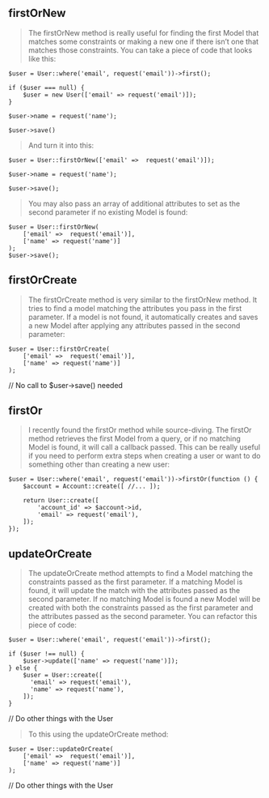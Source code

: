 ## firstOrNew
> The firstOrNew method is really useful for finding the first Model that matches some constraints or making a new one if there isn’t one that matches those constraints. You can take a piece of code that looks like this:
```
$user = User::where('email', request('email'))->first();

if ($user === null) {
    $user = new User(['email' => request('email')]);
}

$user->name = request('name');

$user->save()
```
> And turn it into this:
```
$user = User::firstOrNew(['email' =>  request('email')]);

$user->name = request('name');

$user->save();
```
> You may also pass an array of additional attributes to set as the second parameter if no existing Model is found:
```
$user = User::firstOrNew(
    ['email' =>  request('email')],
    ['name' => request('name')]
);
$user->save();
```

## firstOrCreate
> The firstOrCreate method is very similar to the firstOrNew method. It tries to find a model matching the attributes you pass in the first parameter. If a model is not found, it automatically creates and saves a new Model after applying any attributes passed in the second parameter:
```
$user = User::firstOrCreate(
    ['email' =>  request('email')],
    ['name' => request('name')]
);
```
// No call to $user->save() needed

## firstOr
>I recently found the firstOr method while source-diving. The firstOr method retrieves the first Model from a query, or if no matching Model is found, it will call a callback passed. This can be really useful if you need to perform extra steps when creating a user or want to do something other than creating a new user:
```
$user = User::where('email', request('email'))->firstOr(function () {
    $account = Account::create([ //... ]);

    return User::create([
        'account_id' => $account->id,
        'email' => request('email'),
    ]);
});
```
## updateOrCreate
> The updateOrCreate method attempts to find a Model matching the constraints passed as the first parameter. If a matching Model is found, it will update the match with the attributes passed as the second parameter. If no matching Model is found a new Model will be created with both the constraints passed as the first parameter and the attributes passed as the second parameter. You can refactor this piece of code:
```
$user = User::where('email', request('email'))->first();

if ($user !== null) {
    $user->update(['name' => request('name')]);
} else {
    $user = User::create([
      'email' => request('email'),
      'name' => request('name'),
    ]);
}
```
// Do other things with the User

> To this using the updateOrCreate method:
```
$user = User::updateOrCreate(
    ['email' =>  request('email')],
    ['name' => request('name')]
);
```
// Do other things with the User
